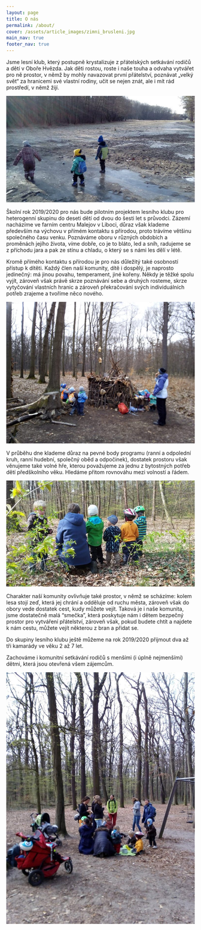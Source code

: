 ```yaml
---
layout: page
title: O nás
permalink: /about/
cover: /assets/article_images/zimni_brusleni.jpg
main_nav: true
footer_nav: true
---
```


Jsme lesní klub, který postupně krystalizuje z přátelských setkávání rodičů a dětí v Oboře Hvězda. Jak děti rostou, roste i naše touha a odvaha vytvářet pro ně prostor, v němž by mohly navazovat první přátelství, poznávat „velký svět“ za hranicemi své vlastní rodiny, učit se nejen znát, ale i mít rád prostředí, v němž žijí.

![Zimní bruslení](/assets/article_images/zimni_brusleni.jpg)

Školní rok 2019/2020 pro nás bude pilotním projektem lesního klubu pro heterogenní skupinu do deseti dětí od dvou do šesti let s průvodci. Zázemí nacházíme ve farním centru Malejov v Liboci, důraz však klademe především na výchovu v přímém kontaktu s přírodou, proto trávíme většinu společného času venku. Poznáváme oboru v různých obdobích a proměnách jejího života, víme dobře, co je to bláto, led a sníh, radujeme se z příchodu jara a pak ze stínu a chladu, o který se s námi les dělí v létě.

Kromě přímého kontaktu s přírodou je pro nás důležitý také osobností přístup k dítěti. Každý člen naší komunity, dítě i dospělý, je naprosto jedinečný: má jinou povahu, temperament, jiné kořeny. Někdy je těžké spolu vyjít, zároveň však právě skrze poznávání sebe a druhých rosteme, skrze vytyčování vlastních hranic a zároveň překračování svých individuálních potřeb zrajeme a tvoříme něco nového.

![Skřítčí kutáliště](/assets/article_images/skritci_kutaliste.jpg)

V průběhu dne klademe důraz na pevné body programu (ranní a odpolední kruh, ranní hudební, společný oběd a odpočinek), dostatek prostoru však věnujeme také volné hře, kterou považujeme za jednu z bytostných potřeb dětí předškolního věku. Hledáme přitom rovnováhu mezi volností a řádem.

![Ornitologická procházka](/assets/article_images/ornitologicka_prochazka.jpg)

Charakter naší komunity ovlivňuje také prostor, v němž se scházíme: kolem lesa stojí zeď, která jej chrání a odděluje od ruchu města, zároveň však do obory vede dostatek cest, kudy můžete vejít. Taková je i naše komunita, jsme dostatečně malá “smečka”, která poskytuje nám i dětem bezpečný prostor pro vytváření přátelství, zároveň však, pokud budete chtít a najdete k nám cestu, můžete vejít některou z bran a přidat se.

Do skupiny lesního klubu ještě můžeme na rok 2019/2020 přijmout dva až tři kamarády ve věku 2 až 7 let.

Zachováme i komunitní setkávání rodičů s menšími (i úplně nejmenšími) dětmi, která jsou otevřená všem zájemcům.

![Pondělní setkání](/assets/article_images/pondelni_setkani.jpg)
